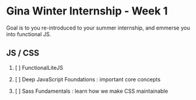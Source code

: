# Gina Winter Internship - Week 1

Goal is to you re-introduced to your summer internship, and emmerse you into functional JS.

## JS / CSS 
1. [ ] FunctionalLiteJS
3. [ ] Deep JavaScript Foundations : important core concepts

3. [ ] Sass Fundamentals : learn how we make CSS maintainable 

